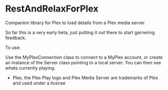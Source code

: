 RestAndRelaxForPlex
==========

Companion library for Plex to load details from a Plex media server

So far this is a very early beta, just putting it out there to start garnering feedback.

To use:

Use the MyPlexConnection class to connect to a MyPlex account, or create an instance of the Server class pointing to a local server.  You can then see whats currently playing.


* Plex, the Plex Play logo and Plex Media Server are trademarks of Plex and used under a license